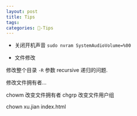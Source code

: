 ```yaml
---
layout: post
title: Tips  
tags: 
categories: -Tips
---
```





- 关闭开机声音
`sudo nvram SystemAudioVolume=%00`




- 文件修改

修改整个目录 `-R` 参数
recursive 递归的问题.







修改文件拥有者...


chowm 改变文件拥有者
chgrp 改变文件用户组



chown xu.jian index.html


